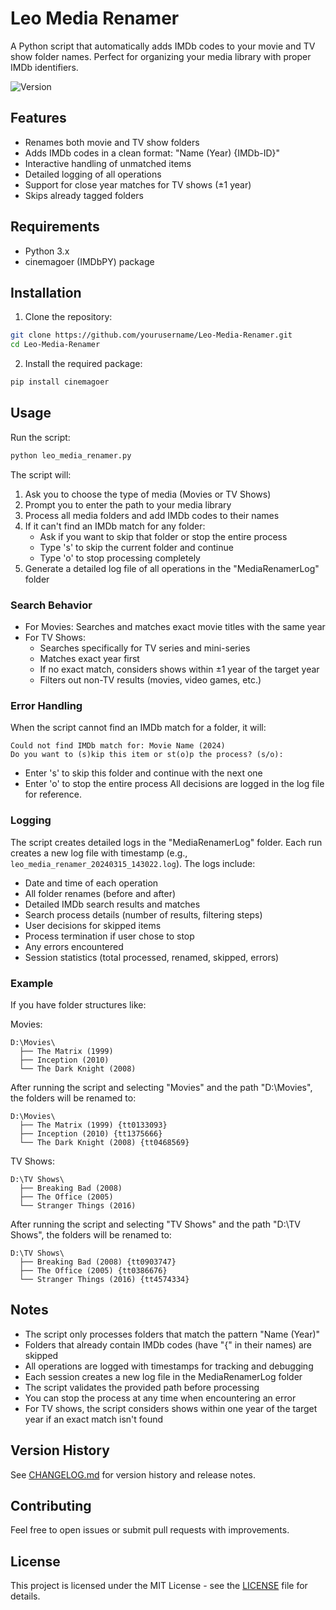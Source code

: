 # Leo Media Renamer

A Python script that automatically adds IMDb codes to your movie and TV show folder names. Perfect for organizing your media library with proper IMDb identifiers.

![Version](https://img.shields.io/badge/version-0.0.1-blue.svg)

## Features

- Renames both movie and TV show folders
- Adds IMDb codes in a clean format: "Name (Year) {IMDb-ID}"
- Interactive handling of unmatched items
- Detailed logging of all operations
- Support for close year matches for TV shows (±1 year)
- Skips already tagged folders

## Requirements
- Python 3.x
- cinemagoer (IMDbPY) package

## Installation

1. Clone the repository:
```bash
git clone https://github.com/yourusername/Leo-Media-Renamer.git
cd Leo-Media-Renamer
```

2. Install the required package:
```bash
pip install cinemagoer
```

## Usage

Run the script:
```bash
python leo_media_renamer.py
```

The script will:
1. Ask you to choose the type of media (Movies or TV Shows)
2. Prompt you to enter the path to your media library
3. Process all media folders and add IMDb codes to their names
4. If it can't find an IMDb match for any folder:
   - Ask if you want to skip that folder or stop the entire process
   - Type 's' to skip the current folder and continue
   - Type 'o' to stop processing completely
5. Generate a detailed log file of all operations in the "MediaRenamerLog" folder

### Search Behavior
- For Movies: Searches and matches exact movie titles with the same year
- For TV Shows: 
  - Searches specifically for TV series and mini-series
  - Matches exact year first
  - If no exact match, considers shows within ±1 year of the target year
  - Filters out non-TV results (movies, video games, etc.)

### Error Handling
When the script cannot find an IMDb match for a folder, it will:
```
Could not find IMDb match for: Movie Name (2024)
Do you want to (s)kip this item or st(o)p the process? (s/o):
```
- Enter 's' to skip this folder and continue with the next one
- Enter 'o' to stop the entire process
All decisions are logged in the log file for reference.

### Logging
The script creates detailed logs in the "MediaRenamerLog" folder. Each run creates a new log file with timestamp (e.g., `leo_media_renamer_20240315_143022.log`). The logs include:
- Date and time of each operation
- All folder renames (before and after)
- Detailed IMDb search results and matches
- Search process details (number of results, filtering steps)
- User decisions for skipped items
- Process termination if user chose to stop
- Any errors encountered
- Session statistics (total processed, renamed, skipped, errors)

### Example
If you have folder structures like:

Movies:
```
D:\Movies\
  ├── The Matrix (1999)
  ├── Inception (2010)
  └── The Dark Knight (2008)
```

After running the script and selecting "Movies" and the path "D:\Movies", the folders will be renamed to:
```
D:\Movies\
  ├── The Matrix (1999) {tt0133093}
  ├── Inception (2010) {tt1375666}
  └── The Dark Knight (2008) {tt0468569}
```

TV Shows:
```
D:\TV Shows\
  ├── Breaking Bad (2008)
  ├── The Office (2005)
  └── Stranger Things (2016)
```

After running the script and selecting "TV Shows" and the path "D:\TV Shows", the folders will be renamed to:
```
D:\TV Shows\
  ├── Breaking Bad (2008) {tt0903747}
  ├── The Office (2005) {tt0386676}
  └── Stranger Things (2016) {tt4574334}
```

## Notes
- The script only processes folders that match the pattern "Name (Year)"
- Folders that already contain IMDb codes (have "{" in their names) are skipped
- All operations are logged with timestamps for tracking and debugging
- Each session creates a new log file in the MediaRenamerLog folder
- The script validates the provided path before processing
- You can stop the process at any time when encountering an error
- For TV shows, the script considers shows within one year of the target year if an exact match isn't found

## Version History
See [CHANGELOG.md](CHANGELOG.md) for version history and release notes.

## Contributing
Feel free to open issues or submit pull requests with improvements.

## License
This project is licensed under the MIT License - see the [LICENSE](LICENSE) file for details.

